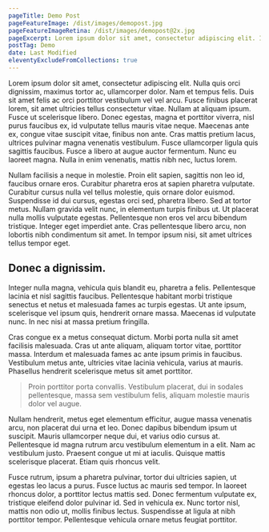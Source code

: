 ```yaml
---
pageTitle: Demo Post
pageFeatureImage: /dist/images/demopost.jpg
pageFeatureImageRetina: /dist/images/demopost@2x.jpg
pageExcerpt: Lorem ipsum dolor sit amet, consectetur adipiscing elit. In in euismod quam. Cras mollis ligula ut ex eleifend, a aliquet risus lobortis.
postTag: Demo
date: Last Modified
eleventyExcludeFromCollections: true
---
```


Lorem ipsum dolor sit amet, consectetur adipiscing elit. Nulla quis orci dignissim, maximus tortor ac, ullamcorper dolor. Nam et tempus felis. Duis sit amet felis ac orci porttitor vestibulum vel vel arcu. Fusce finibus placerat lorem, sit amet ultricies tellus consectetur vitae. Nullam at aliquam ipsum. Fusce ut scelerisque libero. Donec egestas, magna et porttitor viverra, nisl purus faucibus ex, id vulputate tellus mauris vitae neque. Maecenas ante ex, congue vitae suscipit vitae, finibus non ante. Cras mattis pretium lacus, ultrices pulvinar magna venenatis vestibulum. Fusce ullamcorper ligula quis sagittis faucibus. Fusce a libero at augue auctor fermentum. Nunc eu laoreet magna. Nulla in enim venenatis, mattis nibh nec, luctus lorem.

Nullam facilisis a neque in molestie. Proin elit sapien, sagittis non leo id, faucibus ornare eros. Curabitur pharetra eros at sapien pharetra vulputate. Curabitur cursus nulla vel tellus molestie, quis ornare dolor euismod. Suspendisse id dui cursus, egestas orci sed, pharetra libero. Sed at tortor metus. Nullam gravida velit nunc, in elementum turpis finibus ut. Ut placerat nulla mollis vulputate egestas. Pellentesque non eros vel arcu bibendum tristique. Integer eget imperdiet ante. Cras pellentesque libero arcu, non lobortis nibh condimentum sit amet. In tempor ipsum nisi, sit amet ultrices tellus tempor eget.

## Donec a dignissim.

Integer nulla magna, vehicula quis blandit eu, pharetra a felis. Pellentesque lacinia et nisl sagittis faucibus. Pellentesque habitant morbi tristique senectus et netus et malesuada fames ac turpis egestas. Ut ante ipsum, scelerisque vel ipsum quis, hendrerit ornare massa. Maecenas id vulputate nunc. In nec nisi at massa pretium fringilla.

Cras congue ex a metus consequat dictum. Morbi porta nulla sit amet facilisis malesuada. Cras ut ante aliquam, aliquam tortor vitae, porttitor massa. Interdum et malesuada fames ac ante ipsum primis in faucibus. Vestibulum metus ante, ultricies vitae lacinia vehicula, varius at mauris. Phasellus hendrerit scelerisque metus sit amet porttitor. 

> Proin porttitor porta convallis. Vestibulum placerat, dui in sodales pellentesque, massa sem vestibulum felis, aliquam molestie mauris dolor vel augue.

Nullam hendrerit, metus eget elementum efficitur, augue massa venenatis arcu, non placerat dui urna et leo. Donec dapibus bibendum ipsum ut suscipit. Mauris ullamcorper neque dui, et varius odio cursus at. Pellentesque id magna rutrum arcu vestibulum elementum in a elit. Nam ac vestibulum justo. Praesent congue ut mi at iaculis. Quisque mattis scelerisque placerat. Etiam quis rhoncus velit.

Fusce rutrum, ipsum a pharetra pulvinar, tortor dui ultricies sapien, ut egestas leo lacus a purus. Fusce luctus ac mauris sed tempor. In laoreet rhoncus dolor, a porttitor lectus mattis sed. Donec fermentum vulputate ex, tristique eleifend dolor pulvinar id. Sed in vehicula ex. Nunc tortor nisl, mattis non odio ut, mollis finibus lectus. Suspendisse at ligula at nibh porttitor tempor. Pellentesque vehicula ornare metus feugiat porttitor.